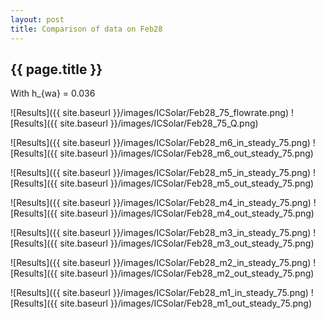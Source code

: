 ```yaml
---
layout: post
title: Comparison of data on Feb28
---
```

{{ page.title }}
-----------------
With h_{wa} = 0.036

![Results]({{ site.baseurl }}/images/ICSolar/Feb28_75_flowrate.png) ![Results]({{ site.baseurl }}/images/ICSolar/Feb28_75_Q.png)

![Results]({{ site.baseurl }}/images/ICSolar/Feb28_m6_in_steady_75.png) ![Results]({{ site.baseurl }}/images/ICSolar/Feb28_m6_out_steady_75.png)

![Results]({{ site.baseurl }}/images/ICSolar/Feb28_m5_in_steady_75.png) ![Results]({{ site.baseurl }}/images/ICSolar/Feb28_m5_out_steady_75.png)

![Results]({{ site.baseurl }}/images/ICSolar/Feb28_m4_in_steady_75.png) ![Results]({{ site.baseurl }}/images/ICSolar/Feb28_m4_out_steady_75.png)

![Results]({{ site.baseurl }}/images/ICSolar/Feb28_m3_in_steady_75.png) ![Results]({{ site.baseurl }}/images/ICSolar/Feb28_m3_out_steady_75.png)

![Results]({{ site.baseurl }}/images/ICSolar/Feb28_m2_in_steady_75.png) ![Results]({{ site.baseurl }}/images/ICSolar/Feb28_m2_out_steady_75.png)

![Results]({{ site.baseurl }}/images/ICSolar/Feb28_m1_in_steady_75.png) ![Results]({{ site.baseurl }}/images/ICSolar/Feb28_m1_out_steady_75.png)

